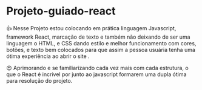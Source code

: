# Projeto-guiado-react

👍 Nesse Projeto estou colocando em prática linguagem Javascript, framework React, marcação de texto e também não deixando de ser uma linguagem o HTML, e CSS dando estilo e melhor funcionamento com cores, botões, e texto bem colocados para que assim a pessoa usuária tenha uma ótima experiência ao abrir o site . 

😍 Aprimorando e se familiarizando cada vez mais com cada estrutura, o que o React é incrivel por junto ao javascript formarem uma dupla ótima para resolução do projeto.
